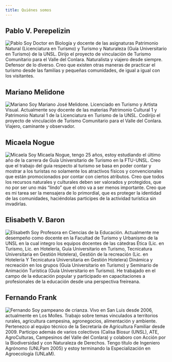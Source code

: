 ```yaml
---
title: Quiénes somos
---
```


## Pablo V. Perepelizin

![Pablo](/img/pablo.jpg)
Soy Doctor en Biología y docente de las asignaturas Patrimonio Natural (Licenciatura en Turismo) y Turismo y Naturaleza (Guía Universitario en Turismo) de la UNSL. Dirijo el proyecto de vinculación de Turismo Comunitario para el Valle del Conlara. Naturalista y viajero desde siempre. Defensor de lo diverso. Creo que existen otras maneras de practicar el turismo desde las familias y pequeñas comunidades, de igual a igual con los visitantes.   

## Mariano Melidone


![Mariano](/img/meli.jpg)
Soy Mariano José Melidone. Licenciado en Turismo y Artista Visual. Actualmente soy docente de las materias Patrimonio Cultural 1 y Patrimonio Natural 1 de la Licenciatura en Turismo de la UNSL. Codirijo el proyecto de vinculación de Turismo Comunitario para el Valle del Conlara. Viajero, caminante y observador.

## Micaela Nogue


![Micaela](/img/mica.jpg)
Soy Micaela Nogue, tengo 25 años, estoy estudiando el último año de la carrera de Guía Universitario de Turismo en la FTU-UNSL. Creo que el trabajo del guía respecto al turismo se basa en poder contar y mostrar a los turistas no solamente los atractivos físicos y convencionales que están promocionados por contar con ciertos atributos. Creo que todos los recursos naturales y culturales deben ser valorados y protegidos, que no por ser uno más “lindo” que el otro va a ser menos importante.  Creo que es mi tarea ser la mensajera de lo primordial, que es proteger la identidad de las comunidades, haciéndolas participes de la actividad turística sin invadirlas.

## Elisabeth V. Baron 


![Elisabeth](/img/eli.jpg)
Soy Profesora en Ciencias de la Educación. Actualmente me desempeño como docente en la Facultad de Turismo y Urbanismo de la UNSL en la cual integro los equipos docentes de las cátedras Ética (Lic. en Turismo, Lic. en Hotelería, Guía Universitario en Turismo, Tecnicatura Universitaria en Gestión Hotelera), Gestión de la recreación (Lic. en Hotelería Y Tecnicatura Universitaria en Gestión Hotelera) Dinámica y recreación en los grupos (Guía Universitario en Turismo) y Seminario de Animación Turística (Guía Universitario en Turismo). He trabajado en el campo de la educación popular y participado en capacitaciones a profesionales de la educación desde una perspectiva freireana.

## Fernando Frank


![Fernando](/img/fer.jpg)
Soy pampeano de crianza. Vivo en San Luis desde 2006, actualmente en Los Molles. Trabajo sobre temas vinculados a territorios rurales, agricultura campesina, agronegocios, alimentación y ambiente. Pertenezco al equipo técnico de la Secretaría de Agricultura Familiar desde 2009. Participo además de varios colectivos (Calisa Biosur (UNSL), ATE, AgroCulturas, Campesinos del Valle del Conlara) y colaboro con Acción por la Biodiversidad y con Naturaleza de Derechos. Tengo título de Ingeniero Agrónomo (UNLPam 2005) y estoy terminando la Especialización en Agroecología (UNLaM).
